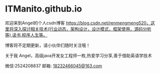 # ITManito.github.io
欢迎来到Angel的个人csdn博客 https://blog.csdn.net/renmengmeng520，这里将深入探讨相关技术(行业动态，架构设计，设计模式，框架使用，源码分析等),读书,程序人生等。

博客将不定期更新，请小伙伴们随时关注哦！

关于我
Angel，高级java开发女工程师一枚,热爱学习分享,善于借助英语学技术

微信:2524208837
邮箱:
18232466045@163.com
